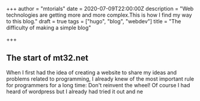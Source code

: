 +++
author = "mtorials"
date = 2020-07-09T22:00:00Z
description = "Web technologies are getting more and more complex.This is how I find my way to this blog."
draft = true
tags = ["hugo", "blog", "webdev"]
title = "The difficulty of making a simple blog"

+++
## The start of mt32.net

When I first had the idea of creating a website to share my ideas and problems related to programming, I already knew of the most important rule for programmers for a long time: Don't reinvent the wheel! Of course I had heard of wordpress but I already had tried it out and ne